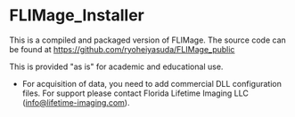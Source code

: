 # FLIMage_Installer

This is a compiled and packaged version of FLIMage. The source code can be found at https://github.com/ryoheiyasuda/FLIMage_public

This is provided "as is" for academic and educational use. 

* For acquisition of data, you need to add commercial DLL configuration files. For support please contact Florida Lifetime Imaging LLC (info@lifetime-imaging.com). 
